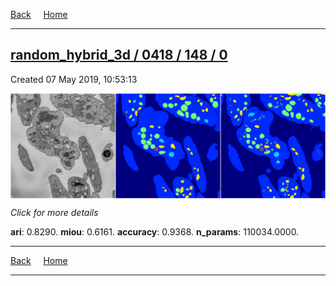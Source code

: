 
[Back](..)&nbsp;&nbsp;&nbsp;&nbsp;&nbsp;[Home](https://leapmanlab.github.io/snapshots)

---

<div class="summary"><a href="0"><h2>random_hybrid_3d / 0418 / 148 / 0</h2></a><p>Created 07 May 2019, 10:53:13
</p><a href="0"><img src="0/media/summary.png" align="center"></a><p>
<i>Click for more details</i>
</p></div>

**ari**: 0.8290. **miou**: 0.6161. **accuracy**: 0.9368. **n_params**: 110034.0000. 

---

[Back](..)&nbsp;&nbsp;&nbsp;&nbsp;&nbsp;[Home](https://leapmanlab.github.io/snapshots)

---